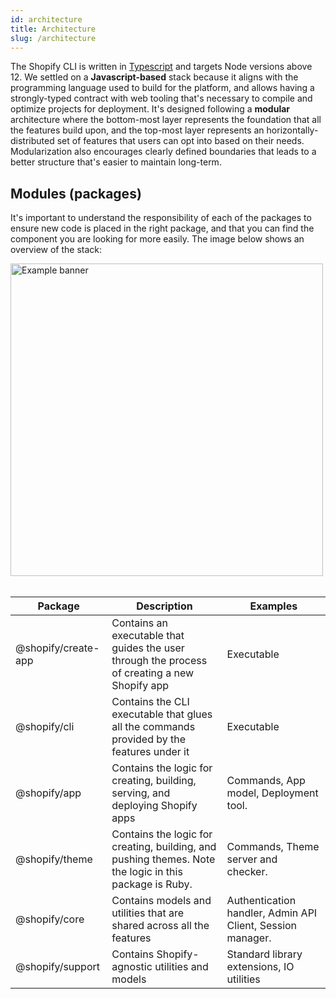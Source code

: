 ```yaml
---
id: architecture
title: Architecture
slug: /architecture
---
```


The Shopify CLI is written in [Typescript](https://www.typescriptlang.org/) and targets Node versions above 12.
We settled on a **Javascript-based** stack because it aligns with the programming language used to build for the platform,
and allows having a strongly-typed contract with web tooling that's necessary to compile and optimize projects for deployment.
It's designed following a **modular** architecture where the bottom-most layer represents the foundation that all the features build upon,
and the top-most layer represents an horizontally-distributed set of features that users can opt into based on their needs.
Modularization also encourages clearly defined boundaries that leads to a better structure that's easier to maintain long-term.

## Modules (packages)

It's important to understand the responsibility of each of the packages to ensure new code is placed in the right package,
and that you can find the component you are looking for more easily. The image below shows an overview of the stack:

<div style={{textAlign: 'center'}}>
  <img
    src={require('./assets/stack.png').default}
    alt="Example banner"
    width="500"
  />
</div>

<br/>

| Package | Description | Examples |
| ------- | ----------- | ------ |
| @shopify/create-app | Contains an executable that guides the user through the process of creating a new Shopify app | Executable |
| @shopify/cli | Contains the CLI executable that glues all the commands provided by the features under it | Executable |
| @shopify/app | Contains the logic for creating, building, serving, and deploying Shopify apps | Commands, App model, Deployment tool. |
| @shopify/theme |  Contains the logic for creating, building, and pushing themes. Note the logic in this package is Ruby. | Commands, Theme server and checker. |
| @shopify/core | Contains models and utilities that are shared across all the features | Authentication handler, Admin API Client, Session manager. |
| @shopify/support | Contains Shopify-agnostic utilities and models | Standard library extensions, IO utilities |
